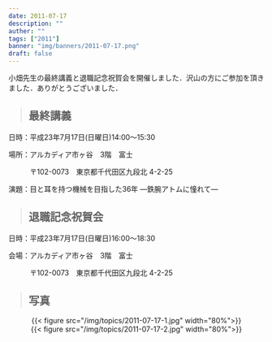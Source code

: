```yaml
---
date: 2011-07-17
description: ""
auther: ""
tags: ["2011"]
banner: "img/banners/2011-07-17.png"
draft: false
---
```

小畑先生の最終講義と退職記念祝賀会を開催しました．沢山の方にご参加を頂きました．ありがとうございました．
<!--more-->
> ## 最終講義

日時：平成23年7月17日(日曜日)14:00～15:30

場所：アルカディア市ヶ谷　3階　富士

　　　〒102-0073　東京都千代田区九段北 4-2-25

演題：目と耳を持つ機械を目指した36年 ―鉄腕アトムに憧れて―

> ## 退職記念祝賀会

日時：平成23年7月17日(日曜日)16:00～18:30

会場：アルカディア市ヶ谷　3階　富士

　　　〒102-0073　東京都千代田区九段北 4-2-25

> ## 写真


<div align="center">{{< figure src="/img/topics/2011-07-17-1.jpg" width="80%">}}</div>

<div align="center">{{< figure src="/img/topics/2011-07-17-2.jpg" width="80%">}}</div>
